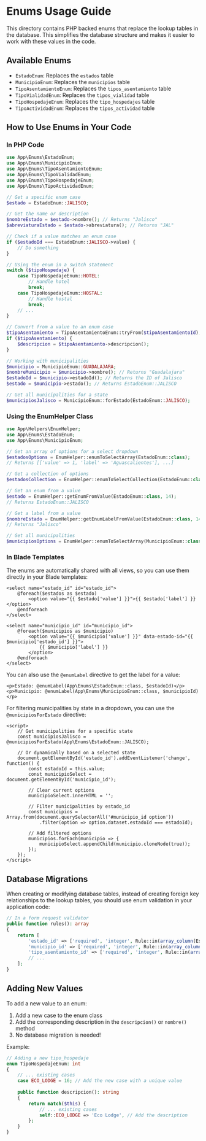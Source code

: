 # Enums Usage Guide

This directory contains PHP backed enums that replace the lookup tables in the database. This simplifies the database structure and makes it easier to work with these values in the code.

## Available Enums

- `EstadoEnum`: Replaces the `estados` table
- `MunicipioEnum`: Replaces the `municipios` table
- `TipoAsentamientoEnum`: Replaces the `tipos_asentamiento` table
- `TipoVialidadEnum`: Replaces the `tipos_vialidad` table
- `TipoHospedajeEnum`: Replaces the `tipo_hospedajes` table
- `TipoActividadEnum`: Replaces the `tipos_actividad` table

## How to Use Enums in Your Code

### In PHP Code

```php
use App\Enums\EstadoEnum;
use App\Enums\MunicipioEnum;
use App\Enums\TipoAsentamientoEnum;
use App\Enums\TipoVialidadEnum;
use App\Enums\TipoHospedajeEnum;
use App\Enums\TipoActividadEnum;

// Get a specific enum case
$estado = EstadoEnum::JALISCO;

// Get the name or description
$nombreEstado = $estado->nombre(); // Returns "Jalisco"
$abreviaturaEstado = $estado->abreviatura(); // Returns "JAL"

// Check if a value matches an enum case
if ($estadoId === EstadoEnum::JALISCO->value) {
    // Do something
}

// Using the enum in a switch statement
switch ($tipoHospedaje) {
    case TipoHospedajeEnum::HOTEL:
        // Handle hotel
        break;
    case TipoHospedajeEnum::HOSTAL:
        // Handle hostal
        break;
    // ...
}

// Convert from a value to an enum case
$tipoAsentamiento = TipoAsentamientoEnum::tryFrom($tipoAsentamientoId);
if ($tipoAsentamiento) {
    $descripcion = $tipoAsentamiento->descripcion();
}

// Working with municipalities
$municipio = MunicipioEnum::GUADALAJARA;
$nombreMunicipio = $municipio->nombre(); // Returns "Guadalajara"
$estadoId = $municipio->estadoId(); // Returns the ID of Jalisco
$estado = $municipio->estado(); // Returns EstadoEnum::JALISCO

// Get all municipalities for a state
$municipiosJalisco = MunicipioEnum::forEstado(EstadoEnum::JALISCO);
```

### Using the EnumHelper Class

```php
use App\Helpers\EnumHelper;
use App\Enums\EstadoEnum;
use App\Enums\MunicipioEnum;

// Get an array of options for a select dropdown
$estadosOptions = EnumHelper::enumToSelectArray(EstadoEnum::class);
// Returns [['value' => 1, 'label' => 'Aguascalientes'], ...]

// Get a collection of options
$estadosCollection = EnumHelper::enumToSelectCollection(EstadoEnum::class);

// Get an enum from a value
$estado = EnumHelper::getEnumFromValue(EstadoEnum::class, 14);
// Returns EstadoEnum::JALISCO

// Get a label from a value
$nombreEstado = EnumHelper::getEnumLabelFromValue(EstadoEnum::class, 14);
// Returns "Jalisco"

// Get all municipalities
$municipiosOptions = EnumHelper::enumToSelectArray(MunicipioEnum::class);
```

### In Blade Templates

The enums are automatically shared with all views, so you can use them directly in your Blade templates:

```blade
<select name="estado_id" id="estado_id">
    @foreach($estados as $estado)
        <option value="{{ $estado['value'] }}">{{ $estado['label'] }}</option>
    @endforeach
</select>

<select name="municipio_id" id="municipio_id">
    @foreach($municipios as $municipio)
        <option value="{{ $municipio['value'] }}" data-estado-id="{{ $municipio['estado_id'] }}">
            {{ $municipio['label'] }}
        </option>
    @endforeach
</select>
```

You can also use the `@enumLabel` directive to get the label for a value:

```blade
<p>Estado: @enumLabel(App\Enums\EstadoEnum::class, $estadoId)</p>
<p>Municipio: @enumLabel(App\Enums\MunicipioEnum::class, $municipioId)</p>
```

For filtering municipalities by state in a dropdown, you can use the `@municipiosForEstado` directive:

```blade
<script>
    // Get municipalities for a specific state
    const municipiosJalisco = @municipiosForEstado(App\Enums\EstadoEnum::JALISCO);
    
    // Or dynamically based on a selected state
    document.getElementById('estado_id').addEventListener('change', function() {
        const estadoId = this.value;
        const municipioSelect = document.getElementById('municipio_id');
        
        // Clear current options
        municipioSelect.innerHTML = '';
        
        // Filter municipalities by estado_id
        const municipios = Array.from(document.querySelectorAll('#municipio_id option'))
            .filter(option => option.dataset.estadoId === estadoId);
            
        // Add filtered options
        municipios.forEach(municipio => {
            municipioSelect.appendChild(municipio.cloneNode(true));
        });
    });
</script>
```

## Database Migrations

When creating or modifying database tables, instead of creating foreign key relationships to the lookup tables, you should use enum validation in your application code:

```php
// In a form request validator
public function rules(): array
{
    return [
        'estado_id' => ['required', 'integer', Rule::in(array_column(EstadoEnum::cases(), 'value'))],
        'municipio_id' => ['required', 'integer', Rule::in(array_column(MunicipioEnum::cases(), 'value'))],
        'tipo_asentamiento_id' => ['required', 'integer', Rule::in(array_column(TipoAsentamientoEnum::cases(), 'value'))],
        // ...
    ];
}
```

## Adding New Values

To add a new value to an enum:

1. Add a new case to the enum class
2. Add the corresponding description in the `descripcion()` or `nombre()` method
3. No database migration is needed!

Example:

```php
// Adding a new tipo_hospedaje
enum TipoHospedajeEnum: int
{
    // ... existing cases
    case ECO_LODGE = 16; // Add the new case with a unique value
    
    public function descripcion(): string
    {
        return match($this) {
            // ... existing cases
            self::ECO_LODGE => 'Eco Lodge', // Add the description
        };
    }
}
``` 